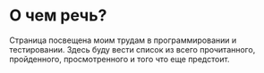 # О чем речь?
Страница посвещена моим трудам в программировании и тестировании. Здесь буду вести список из всего прочитанного, пройденного, просмотренного и того что еще предстоит.
